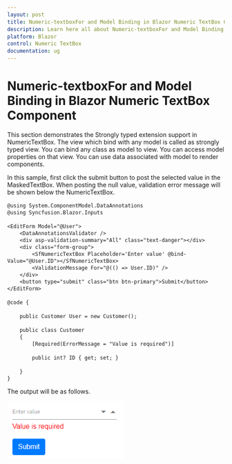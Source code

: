 ```yaml
---
layout: post
title: Numeric-textboxFor and Model Binding in Blazor Numeric TextBox Component | Syncfusion
description: Learn here all about Numeric-textboxFor and Model Binding in Syncfusion Blazor Numeric TextBox component and more.
platform: Blazor
control: Numeric TextBox
documentation: ug
---
```


# Numeric-textboxFor and Model Binding in Blazor Numeric TextBox Component

This section demonstrates the Strongly typed extension support in NumericTextBox. The view which bind with any model is called as
strongly typed view. You can bind any class as model to view.
You can access model properties on that view. You can use data associated with model to render components.

In this sample, first click the submit button to post the selected value in the MaskedTextBox. When posting the null value,
validation error message will be shown below the NumericTextBox.

```cshtml
@using System.ComponentModel.DataAnnotations
@using Syncfusion.Blazor.Inputs

<EditForm Model="@User">
    <DataAnnotationsValidator />
    <div asp-validation-summary="All" class="text-danger"></div>
    <div class="form-group">
        <SfNumericTextBox Placeholder='Enter value' @bind-Value="@User.ID"></SfNumericTextBox>
        <ValidationMessage For="@(() => User.ID)" />
    </div>
    <button type="submit" class="btn btn-primary">Submit</button>
</EditForm>

@code {

    public Customer User = new Customer();

    public class Customer
    {
        [Required(ErrorMessage = "Value is required")]

        public int? ID { get; set; }

    }
}
```

The output will be as follows.

![NumericTextBox Sample](../images/model_binding.png)